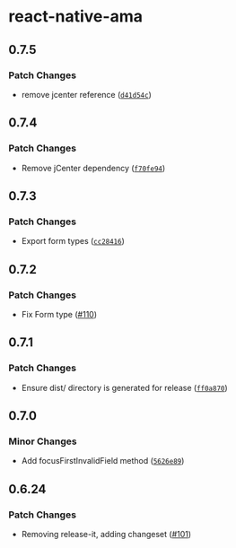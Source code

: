 # react-native-ama

## 0.7.5

### Patch Changes

- remove jcenter reference ([`d41d54c`](https://github.com/FormidableLabs/react-native-ama/commit/d41d54c36c3ddf4f715d8e531ae102e93f55e038))

## 0.7.4

### Patch Changes

- Remove jCenter dependency ([`f70fe94`](https://github.com/FormidableLabs/react-native-ama/commit/f70fe94a9bd8e8b3ecab0f659bfeb3d52bedf713))

## 0.7.3

### Patch Changes

- Export form types ([`cc28416`](https://github.com/FormidableLabs/react-native-ama/commit/cc28416eb841483ac34954cb6863ec9fb8f920f9))

## 0.7.2

### Patch Changes

- Fix Form type ([#110](https://github.com/FormidableLabs/react-native-ama/pull/110))

## 0.7.1

### Patch Changes

- Ensure dist/ directory is generated for release ([`ff0a870`](https://github.com/FormidableLabs/react-native-ama/commit/ff0a87059a916ace7a4da11db55aa23a8fd85fd6))

## 0.7.0

### Minor Changes

- Add focusFirstInvalidField method ([`5626e89`](https://github.com/FormidableLabs/react-native-ama/commit/5626e89092c7a07c39e3018d102484c266c4bd75))

## 0.6.24

### Patch Changes

- Removing release-it, adding changeset ([#101](https://github.com/FormidableLabs/react-native-ama/pull/101))
